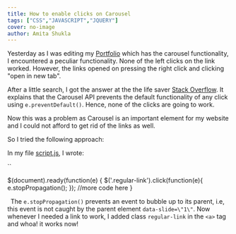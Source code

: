 ```yaml
---
title: How to enable clicks on Carousel
tags: ["CSS","JAVASCRIPT","JQUERY"]
cover: no-image
author: Amita Shukla
---
```



Yesterday as I was editing my [Portfolio](http://amita-shukla.github.io/) which has the carousel functionality, I encountered a peculiar functionality. None of the left clicks on the link worked. However, the links opened on pressing the right click and clicking \"open in new tab\". 
 
After a little search, I got the answer at the the life saver [Stack Overflow](http://stackoverflow.com/a/23812607/3858467). It explains that the Carousel API prevents the default functionality of any click using `e.preventDefault()`. Hence, none of the clicks are going to work. 
 
Now this was a problem as Carousel is an important element for my website and I could not afford to get rid of the links as well. 
 
So I tried the following approach: 
 
In my file [script.js](https://github.com/amita-shukla/amita-shukla.github.io/blob/master/js/script.js), I wrote: 
 
`` 


 $(document).ready(function(e) {
 $('.regular-link').click(function(e){
 e.stopPropagation();
 });
 //more code here
 }

 
`
`The `e.stopPropagation()` prevents an event to bubble up to its parent, i.e, this event is not caught by the parent element `data-slide=\"1\"`. 
Now whenever I needed a link to work, I added class `regular-link` in the `<a>` tag and whoa! it works now!

